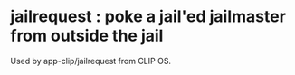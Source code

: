 # jailrequest : poke a jail'ed jailmaster from outside the jail

Used by app-clip/jailrequest from CLIP OS.
